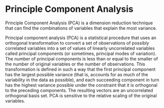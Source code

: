 # Principle Component Analysis
Principle Component Analysis (PCA) is a dimension reduction technique that can find the combinations of variables that explain the most variance.

Principal component analysis (PCA) is a statistical procedure that uses an orthogonal transformation to convert a set of observations of possibly correlated variables into a set of values of linearly uncorrelated variables called principal components (or sometimes, principal modes of variation). The number of principal components is less than or equal to the smaller of the number of original variables or the number of observations. This transformation is defined in such a way that the first principal component has the largest possible variance (that is, accounts for as much of the variability in the data as possible), and each succeeding component in turn has the highest variance possible under the constraint that it is orthogonal to the preceding components. The resulting vectors are an uncorrelated orthogonal basis set. PCA is sensitive to the relative scaling of the original variables.
